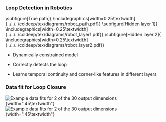<!--frame start-->
### Loop Detection in Robotics

\subfigure[True path]{
      \includegraphics[width=0.25\textwidth]{../../../coldeep/tex/diagrams/robot_path.pdf}}
\subfigure[Hidden layer 1]{
      \includegraphics[width=0.25\textwidth]{../../../coldeep/tex/diagrams/robot_layer1.pdf}}
\subfigure[Hidden layer 2]{
      \includegraphics[width=0.25\textwidth]{../../../coldeep/tex/diagrams/robot_layer2.pdf}}

-   Dynamically constrained model

-   Correctly detects the loop

-   Learns temporal continuity and corner-like features in different
    layers

<!--frame end-->
<!--frame start-->
### Data fit for Loop Closure

![Example data fits for $2$ of the $30$ output
dimensions](../../../coldeep/tex/diagrams/png/robot_wireless_signal1.png "fig:"){width=".45\textwidth"}
![Example data fits for $2$ of the $30$ output
dimensions](../../../coldeep/tex/diagrams/png/robot_wireless_signal2.png "fig:"){width=".45\textwidth"}

<!--frame end-->

